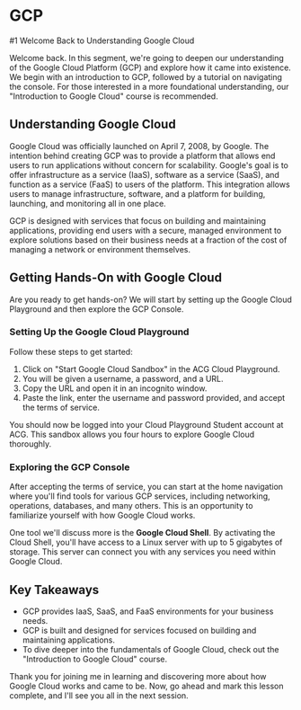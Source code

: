 # GCP
#1 Welcome Back to Understanding Google Cloud

Welcome back. In this segment, we're going to deepen our understanding of the Google Cloud Platform (GCP) and explore how it came into existence. We begin with an introduction to GCP, followed by a tutorial on navigating the console. For those interested in a more foundational understanding, our "Introduction to Google Cloud" course is recommended.

## Understanding Google Cloud

Google Cloud was officially launched on April 7, 2008, by Google. The intention behind creating GCP was to provide a platform that allows end users to run applications without concern for scalability. Google's goal is to offer infrastructure as a service (IaaS), software as a service (SaaS), and function as a service (FaaS) to users of the platform. This integration allows users to manage infrastructure, software, and a platform for building, launching, and monitoring all in one place.

GCP is designed with services that focus on building and maintaining applications, providing end users with a secure, managed environment to explore solutions based on their business needs at a fraction of the cost of managing a network or environment themselves.

## Getting Hands-On with Google Cloud

Are you ready to get hands-on? We will start by setting up the Google Cloud Playground and then explore the GCP Console.

### Setting Up the Google Cloud Playground

Follow these steps to get started:

1. Click on "Start Google Cloud Sandbox" in the ACG Cloud Playground.
2. You will be given a username, a password, and a URL.
3. Copy the URL and open it in an incognito window.
4. Paste the link, enter the username and password provided, and accept the terms of service.

You should now be logged into your Cloud Playground Student account at ACG. This sandbox allows you four hours to explore Google Cloud thoroughly.

### Exploring the GCP Console

After accepting the terms of service, you can start at the home navigation where you'll find tools for various GCP services, including networking, operations, databases, and many others. This is an opportunity to familiarize yourself with how Google Cloud works.

One tool we'll discuss more is the **Google Cloud Shell**. By activating the Cloud Shell, you'll have access to a Linux server with up to 5 gigabytes of storage. This server can connect you with any services you need within Google Cloud.

## Key Takeaways

- GCP provides IaaS, SaaS, and FaaS environments for your business needs.
- GCP is built and designed for services focused on building and maintaining applications.
- To dive deeper into the fundamentals of Google Cloud, check out the "Introduction to Google Cloud" course.

Thank you for joining me in learning and discovering more about how Google Cloud works and came to be. Now, go ahead and mark this lesson complete, and I'll see you all in the next session.
